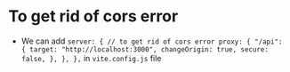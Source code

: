 # To get rid of cors error

- We can add
  `server: {
  // to get rid of cors error
  proxy: {
    "/api": {
      target: "http://localhost:3000",
      changeOrigin: true,
      secure: false,
    },
  },
},`
  in `vite.config.js` file
